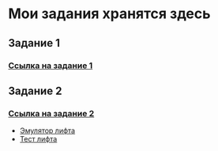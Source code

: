 # Мои задания хранятся здесь

## Задание 1

### [Ссылка на задание 1](Day1/task_1.txt)

## Задание 2

### [Ссылка на задание 2](Day1/task_2.txt)

+ [Эмулятор лифта](Day1/building.py)
+ [Тест лифта](Day1/testbuilding.py)

